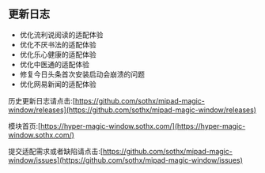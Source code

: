 ## 更新日志

- 优化流利说阅读的适配体验
- 优化不厌书法的适配体验
- 优化乐心健康的适配体验
- 优化中医通的适配体验
- 修复今日头条首次安装启动会崩溃的问题
- 优化网易新闻的适配体验


历史更新日志请点击:[https://github.com/sothx/mipad-magic-window/releases](https://github.com/sothx/mipad-magic-window/releases)


模块首页:[https://hyper-magic-window.sothx.com/](https://hyper-magic-window.sothx.com/)


提交适配需求或者缺陷请点击:[https://github.com/sothx/mipad-magic-window/issues](https://github.com/sothx/mipad-magic-window/issues)
